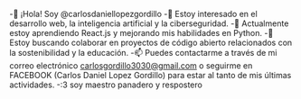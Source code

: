 -👋 ¡Hola! Soy @carlosdaniellopezgordillo
-👀 Estoy interesado en el desarrollo web, la inteligencia artificial y la ciberseguridad.
-🌱 Actualmente estoy aprendiendo React.js y mejorando mis habilidades en Python.
-💞️ Estoy buscando colaborar en proyectos de código abierto relacionados con la sostenibilidad y la educación.
-📫 Puedes contactarme a través de mi correo electrónico carlosgordillo3030@gmail.com o seguirme en FACEBOOK (Carlos Daniel Lopez Gordillo) para estar al tanto de mis últimas actividades.
-:3 soy maestro panadero y respostero
 
